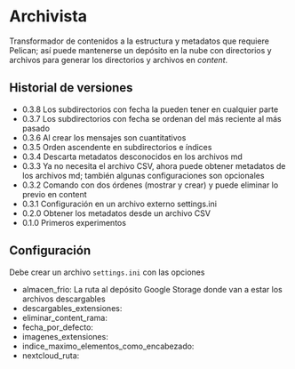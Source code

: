 # Archivista

Transformador de contenidos a la estructura y metadatos que requiere Pelican;
así puede mantenerse un depósito en la nube con directorios y archivos
para generar los directorios y archivos en _content_.

## Historial de versiones

- 0.3.8 Los subdirectorios con fecha la pueden tener en cualquier parte
- 0.3.7 Los subdirectorios con fecha se ordenan del más reciente al más pasado
- 0.3.6 Al crear los mensajes son cuantitativos
- 0.3.5 Orden ascendente en subdirectorios e índices
- 0.3.4 Descarta metadatos desconocidos en los archivos md
- 0.3.3 Ya no necesita el archivo CSV, ahora puede obtener metadatos de los archivos md; también algunas configuraciones son opcionales
- 0.3.2 Comando con dos órdenes (mostrar y crear) y puede eliminar lo previo en content
- 0.3.1 Configuración en un archivo externo settings.ini
- 0.2.0 Obtener los metadatos desde un archivo CSV
- 0.1.0 Primeros experimentos

## Configuración

Debe crear un archivo `settings.ini` con las opciones

- almacen_frio: La ruta al depósito Google Storage donde van a estar los archivos descargables
- descargables_extensiones:
- eliminar_content_rama:
- fecha_por_defecto:
- imagenes_extensiones:
- indice_maximo_elementos_como_encabezado:
- nextcloud_ruta:
